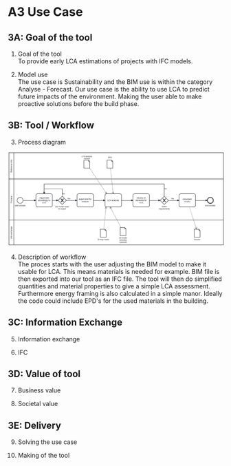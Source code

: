 # A3 Use Case


## 3A: Goal of the tool

1. Goal of the tool  
To provide early LCA estimations of projects with IFC models.

2. Model use  
The use case is Sustainability and the BIM use is within the category Analyse - Forecast. Our use case is the ability to use LCA to predict future impacts of the environment. Making the user able to make proactive solutions before the build phase.

## 3B: Tool / Workflow

3. Process diagram  
<img src="../A1/Images/Preliminary BPMN.svg">

4. Description of workflow  
The proces starts with the user adjusting the BIM model to make it usable for LCA. This means materials is needed for example. BIM file is then exported into our tool as an IFC file. The tool will then do simplified quantities and material properties to give a simple LCA assessment. Furthermore energy framing is also calculated in a simple manor. Ideally the code could include EPD's for the used materials in the building.

## 3C: Information Exchange

5. Information exchange

6. IFC

## 3D: Value of tool

7. Business value

8. Societal value

## 3E: Delivery

9. Solving the use case

10. Making of the tool

